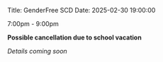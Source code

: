 Title: GenderFree SCD
Date: 2025-02-30 19:00:00

7:00pm - 9:00pm

**Possible cancellation due to school vacation**

_Details coming soon_
